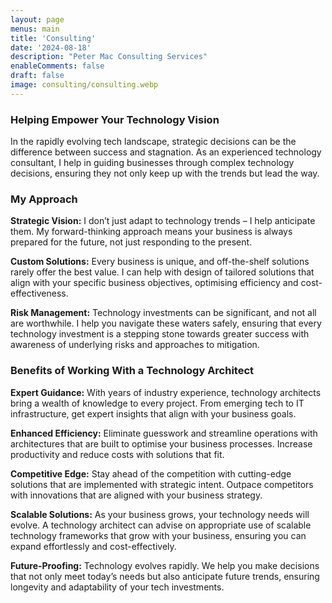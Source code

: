 ```yaml
---
layout: page
menus: main
title: 'Consulting'
date: '2024-08-18'
description: "Peter Mac Consulting Services"
enableComments: false
draft: false
image: consulting/consulting.webp
---
```


### Helping Empower Your Technology Vision

In the rapidly evolving tech landscape, strategic decisions can be the difference between success and stagnation. As an experienced technology consultant, I help in guiding businesses through complex technology decisions, ensuring they not only keep up with the trends but lead the way.

### My Approach

**Strategic Vision:** I don’t just adapt to technology trends – I help anticipate them. My forward-thinking approach means your business is always prepared for the future, not just responding to the present.

**Custom Solutions:** Every business is unique, and off-the-shelf solutions rarely offer the best value. I can help with design of tailored solutions that align with your specific business objectives, optimising efficiency and cost-effectiveness.

**Risk Management:** Technology investments can be significant, and not all are worthwhile. I help you navigate these waters safely, ensuring that every technology investment is a stepping stone towards greater success with awareness of underlying risks and approaches to mitigation.

### Benefits of Working With a Technology Architect

**Expert Guidance:** With years of industry experience, technology architects bring a wealth of knowledge to every project. From emerging tech to IT infrastructure, get expert insights that align with your business goals.

**Enhanced Efficiency:** Eliminate guesswork and streamline operations with architectures that are built to optimise your business processes. Increase productivity and reduce costs with solutions that fit.

**Competitive Edge:** Stay ahead of the competition with cutting-edge solutions that are implemented with strategic intent. Outpace competitors with innovations that are aligned with your business strategy.

**Scalable Solutions:** As your business grows, your technology needs will evolve. A technology architect can advise on appropriate use of scalable technology frameworks that grow with your business, ensuring you can expand effortlessly and cost-effectively.

**Future-Proofing:** Technology evolves rapidly. We help you make decisions that not only meet today’s needs but also anticipate future trends, ensuring longevity and adaptability of your tech investments.
